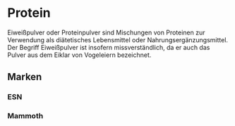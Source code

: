 # Protein
Eiweißpulver oder Proteinpulver sind Mischungen von Proteinen zur Verwendung als diätetisches Lebensmittel oder Nahrungsergänzungsmittel. Der Begriff Eiweißpulver ist insofern missverständlich, da er auch das Pulver aus dem Eiklar von Vogeleiern bezeichnet. 

##  Marken

### ESN
### Mammoth

